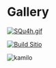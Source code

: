 # Gallery

[![SQu4h.gif](https://s12.gifyu.com/images/SQu4h.gif)](https://gifyu.com/image/SQu4h)

[![Build Sitio](https://res.cloudinary.com/diqy9grnq/image/upload/v1678568991/logos/fly_xqvkin.png)](https://kamblack66.github.io/gallery-kb/)

![kamilo](https://user-images.githubusercontent.com/93850511/225447360-625a7de8-f22a-41e8-ae5c-f6768c5ec097.svg)
